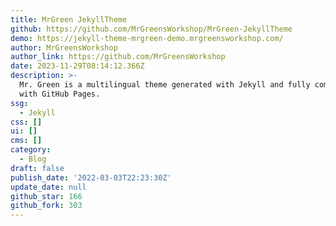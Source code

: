 ```yaml
---
title: MrGreen JekyllTheme
github: https://github.com/MrGreensWorkshop/MrGreen-JekyllTheme
demo: https://jekyll-theme-mrgreen-demo.mrgreensworkshop.com/
author: MrGreensWorkshop
author_link: https://github.com/MrGreensWorkshop
date: 2023-11-29T08:14:12.366Z
description: >-
  Mr. Green is a multilingual theme generated with Jekyll and fully compatible
  with GitHub Pages.
ssg:
  - Jekyll
css: []
ui: []
cms: []
category:
  - Blog
draft: false
publish_date: '2022-03-03T22:23:30Z'
update_date: null
github_star: 166
github_fork: 303
---
```

